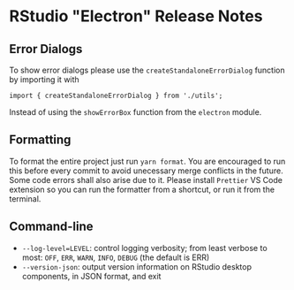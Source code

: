 # RStudio "Electron" Release Notes

## Error Dialogs

To show error dialogs please use the `createStandaloneErrorDialog` function by importing it with

`import { createStandaloneErrorDialog } from './utils';`

Instead of using the `showErrorBox` function from the `electron` module.

## Formatting

To format the entire project just run `yarn format`. You are encouraged to run this before every commit to avoid unecessary merge conflicts in the future.
Some code errors shall also arise due to it. Please install `Prettier` VS Code extension so you can run the formatter from a shortcut, or run it from the terminal.

## Command-line

- `--log-level=LEVEL`: control logging verbosity; from least verbose to
  most: `OFF`, `ERR`, `WARN`, `INFO`, `DEBUG` (the default is ERR)
- `--version-json`: output version information on RStudio desktop components, in JSON format, and exit
